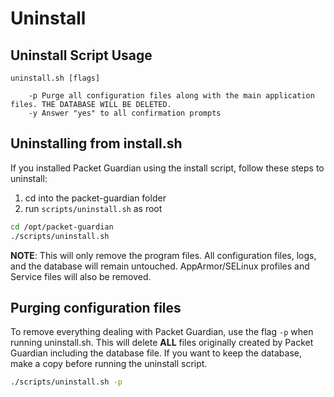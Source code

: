 # Uninstall

## Uninstall Script Usage

```plain
uninstall.sh [flags]

    -p Purge all configuration files along with the main application files. THE DATABASE WILL BE DELETED.
    -y Answer "yes" to all confirmation prompts
```

## Uninstalling from install.sh

If you installed Packet Guardian using the install script, follow these steps to
uninstall:

1. cd into the packet-guardian folder
2. run `scripts/uninstall.sh` as root

```bash
cd /opt/packet-guardian
./scripts/uninstall.sh
```

**NOTE**: This will only remove the program files. All configuration files,
logs, and the database will remain untouched. AppArmor/SELinux profiles and
Service files will also be removed.

## Purging configuration files

To remove everything dealing with Packet Guardian, use the flag `-p` when
running uninstall.sh. This will delete **ALL** files originally created by
Packet Guardian including the database file. If you want to keep the database,
make a copy before running the uninstall script.

```bash
./scripts/uninstall.sh -p
```
